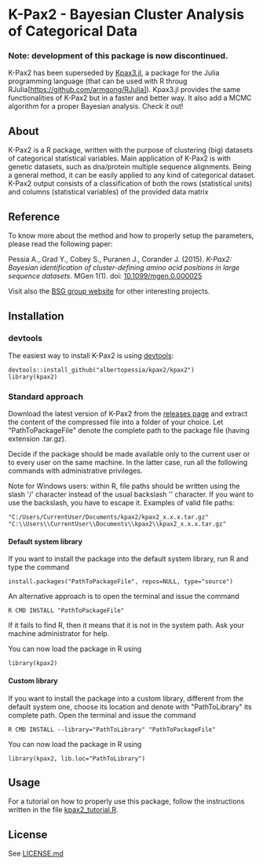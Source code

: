 # K-Pax2 - Bayesian Cluster Analysis of Categorical Data

### Note: development of this package is now discontinued.

K-Pax2 has been superseded by
[Kpax3.jl](https://github.com/albertopessia/Kpax3.jl), a package for the Julia
programming language (that can be used with R throug RJulia[https://github.com/armgong/RJulia]). Kpax3.jl provides the same functionalities of
K-Pax2 but in a faster and better way. It also add a MCMC algorithm for a
proper Bayesian analysis. Check it out!

## About

K-Pax2 is a R package, written with the purpose of clustering (big) datasets
of categorical statistical variables. Main application of K-Pax2 is with
genetic datasets, such as dna/protein multiple sequence alignments. Being a
general method, it can be easily applied to any kind of categorical dataset.
K-Pax2 output consists of a classification of both the rows (statistical units)
and columns (statistical variables) of the provided data matrix

## Reference

To know more about the method and how to properly setup the parameters, please
read the following paper:

Pessia A., Grad Y., Cobey S., Puranen J., Corander J. (2015). _K-Pax2: Bayesian
identification of cluster-defining amino acid positions in large sequence
datasets_. MGen 1(1). doi:
[10.1099/mgen.0.000025](https://dx.doi.org/10.1099/mgen.0.000025)

Visit also the [BSG group website](http://www.helsinki.fi/bsg/) for other
interesting projects.

## Installation

### devtools

The easiest way to install K-Pax2 is using
[devtools](https://github.com/hadley/devtools):

    devtools::install_github("albertopessia/kpax2/kpax2")
    library(kpax2)

### Standard approach

Download the latest version of K-Pax2 from the
[releases page](https://github.com/albertopessia/kpax2/releases) and extract the
content of the compressed file into a folder of your choice. Let
"PathToPackageFile" denote the complete path to the package file (having
extension .tar.gz).

Decide if the package should be made available only to the current user or
to every user on the same machine. In the latter case, run all the following
commands with administrative privileges.

Note for Windows users: within R, file paths should be written using the slash
'/' character instead of the usual backslash '\' character. If you want to use
the backslash, you have to escape it. Examples of valid file paths:

    "C:/Users/CurrentUser/Documents/kpax2/kpax2_x.x.x.tar.gz"
    "C:\\Users\\CurrentUser\\Documents\\kpax2\\kpax2_x.x.x.tar.gz"

#### Default system library

If you want to install the package into the default system library, run R and
type the command

    install.packages("PathToPackageFile", repos=NULL, type="source")

An alternative approach is to open the terminal and issue the command

    R CMD INSTALL "PathToPackageFile"

If it fails to find R, then it means that it is not in the system path. Ask
your machine administrator for help.

You can now load the package in R using

    library(kpax2)

#### Custom library

If you want to install the package into a custom library, different from the
default system one, choose its location and denote with "PathToLibrary" its
complete path. Open the terminal and issue the command

    R CMD INSTALL --library="PathToLibrary" "PathToPackageFile"

You can now load the package in R using

    library(kpax2, lib.loc="PathToLibrary")

## Usage

For a tutorial on how to properly use this package, follow the instructions
written in the file [kpax2_tutorial.R](tutorial/kpax2_tutorial.R).

## License

See [LICENSE.md](LICENSE.md)
